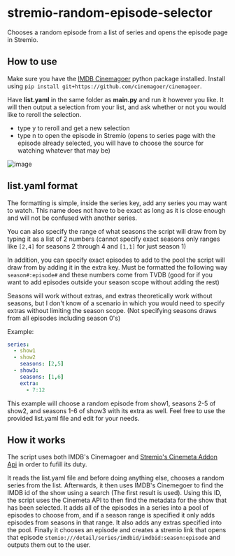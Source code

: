# stremio-random-episode-selector
Chooses a random episode from a list of series and opens the episode page in Stremio.

## How to use
Make sure you have the [IMDB Cinemagoer](https://cinemagoer.github.io/) python package installed. Install using `pip install git+https://github.com/cinemagoer/cinemagoer`.

Have **list.yaml** in the same folder as **main.py** and run it however you like.
It will then output a selection from your list, and ask whether or not you would like to reroll the selection.
- type y to reroll and get a new selection
- type n to open the episode in Stremio (opens to series page with the episode already selected, you will have to choose the source for watching whatever that may be)

![image](https://github.com/stevenld165/stremio-random-episode-selector/assets/19599232/78ee4f43-0ef9-4435-881a-c404aaaaf0cf)

## list.yaml format
The formatting is simple, inside the series key, add any series you may want to watch. This name does not have to be exact as long as it is close enough and will not be confused with another series.

You can also specify the range of what seasons the script will draw from by typing it as a list of 2 numbers (cannot specify exact seasons only ranges like `[2,4]` for seasons 2 through 4 and `[1,1]` for just season 1)

In addition, you can specify exact episodes to add to the pool the script will draw from by adding it in the extra key. Must be formatted the following way `season#:episode#` and these numbers come from TVDB (good for if you want to add episodes outside your season scope without adding the rest)

Seasons will work without extras, and extras theoretically work without seasons, but I don't know of a scenario in which you would need to specify extras without limiting the season scope. (Not specifying seasons draws from all episodes including season 0's)

Example:
``` yaml
series:
  - show1
  - show2
    seasons: [2,5]
  - show3:
    seasons: [1,6]
    extra:
      - 7:12
```
This example will choose a random episode from show1, seasons 2-5 of show2, and seasons 1-6 of show3 with its extra as well.
Feel free to use the provided list.yaml file and edit for your needs.

## How it works
The script uses both IMDB's Cinemagoer and [Stremio's Cinemeta Addon Api](https://v3-cinemeta.strem.io/) in order to fufill its duty. 

It reads the list.yaml file and before doing anything else, chooses a random series from the list. Afterwards, it then uses IMDB's Cinemegoer to find the IMDB id of the show using a search (The first result is used). Using this ID, the script uses the Cinemeta API to then find the metadata for the show that has been selected. It adds all of the episodes in a series into a pool of episodes to choose from, and if a season range is specified it only adds episodes from seasons in that range. It also adds any extras specified into the pool. Finally it chooses an episode and creates a stremio link that opens that episode `stemio:///detail/series/imdbid/imdbid:season:episode` and outputs them out to the user.
